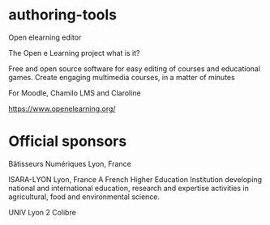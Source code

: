 # authoring-tools
Open elearning editor

The Open e Learning project what is it?

Free and open source software for easy editing of courses and educational games.
Create engaging multimedia courses, in a matter of minutes

For Moodle, Chamilo LMS and Claroline

https://www.openelearning.org/


# Official sponsors

Bâtisseurs Numériques Lyon, France

ISARA-LYON Lyon, France
A French Higher Education Institution developing national and international education, research and expertise activities in agricultural, food and environmental science.

UNIV Lyon 2 Colibre
